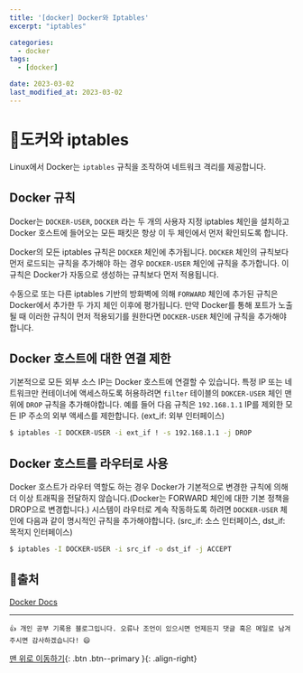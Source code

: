 ```yaml
---
title: '[docker] Docker와 Iptables'
excerpt: "iptables"

categories:
  - docker
tags: 
  - [docker]

date: 2023-03-02
last_modified_at: 2023-03-02
---
```


# 🎯도커와 iptables
Linux에서 Docker는 `iptables` 규칙을 조작하여 네트워크 격리를 제공합니다. 

## Docker 규칙
Docker는 `DOCKER-USER`, `DOCKER` 라는 두 개의 사용자 지정 iptables 체인을 설치하고 Docker 호스트에 들어오는 모든 패킷은 항상 이 두 체인에서 먼저 확인되도록 합니다. 

Docker의 모든 iptables 규칙은 `DOCKER` 체인에 추가됩니다. `DOCKER` 체인의 규칙보다 먼저 로드되는 규칙을 추가해야 하는 경우 `DOCKER-USER` 체인에 규칙을 추가합니다. 이 규칙은 Docker가 자동으로 생성하는 규칙보다 먼저 적용됩니다.

수동으로 또는 다른 iptables 기반의 방화벽에 의해 `FORWARD` 체인에 추가된 규칙은 Docker에서 추가한 두 가지 체인 이후에 평가됩니다. 만약 Docker를 통해 포트가 노출될 때 이러한 규칙이 먼저 적용되기를 원한다면 `DOCKER-USER` 체인에 규칙을 추가해야합니다.

## Docker 호스트에 대한 연결 제한
기본적으로 모든 외부 소스 IP는 Docker 호스트에 연결할 수 있습니다. 특정 IP 또는 네트워크만 컨테이너에 액세스하도록 허용하려면 `filter` 테이블의 `DOKCER-USER` 체인 맨 위에 `DROP` 규칙을 추가해야합니다. 예를 들어 다음 규칙은 `192.168.1.1` IP를 제외한 모든 IP 주소의 외부 액세스를 제한합니다. (ext_if: 외부 인터페이스)

```bash
$ iptables -I DOCKER-USER -i ext_if ! -s 192.168.1.1 -j DROP
```

## Docker 호스트를 라우터로 사용
Docker 호스트가 라우터 역할도 하는 경우 Docker가 기본적으로 변경한 규칙에 의해 더 이상 트래픽을 전달하지 않습니다.(Docker는 FORWARD 체인에 대한 기본 정책을 DROP으로 변경합니다.) 시스템이 라우터로 계속 작동하도록 하려면 `DOCKER-USER` 체인에 다음과 같이 명시적인 규칙을 추가해야합니다. (src_if: 소스 인터페이스, dst_if: 목적지 인터페이스)

```bash
$ iptables -I DOCKER-USER -i src_if -o dst_if -j ACCEPT
```

## 📌출처
[Docker Docs](https://docs.docker.com/network/iptables/)

***
    👍 개인 공부 기록용 블로그입니다. 오류나 조언이 있으시면 언제든지 댓글 혹은 메일로 남겨주시면 감사하겠습니다! 😄

[맨 위로 이동하기](#){: .btn .btn--primary }{: .align-right}
